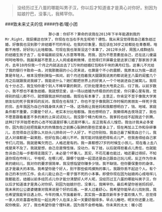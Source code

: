 > 没经历过王八蛋的哪能叫男子汉，你以后才知道谁才是真心对你好。别因为姑娘拧巴，没事儿，我稀罕你。

###致未来丈夫的信
####作者/暖小团

						那小谁：你好不？算命的说我在2013年下半年能遇到我的Mr.Right，我捉摸这也快了，你现在也当右手先生呢吧？德性。我从来没觉得我自己着急结过婚，好像我也没到那个非结婚不可的年纪。在我的印象里，我应该在30岁之前都处在青春期，啥都不用想，好好玩儿比啥都强。可现在我也渐渐没这个本事了，2012年头好，周围人成群结队的结婚生孩子去了，在幸福面前没有人乐意等等我。而我，因为不愿意委屈自己，还在这儿傻逼呵呵地等你。我越来越不愿意上人人网或者刷微博，总觉得打开屏幕全是这家订婚了那家孩子满月，去年10月份我一个月之内就送出去了1万块的结婚红包和6千块的满月红包。这事儿不光给了我的银行卡致命一击，对我那脆弱的小心灵来说，也算是个不小的震颤，我原本以为我一直还算是年轻人，根本没想到弹指一挥间，前个月还抱着我大腿跟我说男的都说是王八蛋的闺蜜几个月之后就跟我说我嫁了。我能说什么？她们都把世界上的好男人一个个地装进自己被窝儿。我现在十分忐忑，我生怕你是个别人不稀罕要的剩货，打折处理清仓大甩卖之后，归了我。以前岁数小，我不想也不着急结婚，我就想恋爱，谈一场以结婚为终极目的的恋爱，你只要心里有我，觉得别的妞儿都不行，就想跟我这样的结婚。我现在有本事了，主意正，你肯定不至于像我大学男朋友似的死于我爹妈的反对。我现在也有钱了，你也不至于像我刚工作时候的男朋友一样死于我的穷。去年我因为自己作践身体大病了一场，这场病让我爸妈和我都想明白了，钱、地域、家庭条件都不重要，只要是个好人，老实本分比啥都强。我也想明白了，我懒得再去夜场混了，我也不愿意跟看着差不多的男的上床试试玩儿，我没那个精力和体力。我爹妈也经不起我这个折腾，这种27岁开始苍老的心态不知道是好事儿还是坏事儿，反正我有点儿惶恐。我估计我未必多爱你，因为我已经把我最大的热情放在之前撕心裂肺的那些恋爱身上了，现在再加上工作和杂碎事儿，总觉得自己没那么大劲头儿拼命对一个人好了。不过你别怕，我自己最了解我自己个儿，我这人对谁都是一副臭脸，但好在我心眼儿不坏。我可能对钱是把得有点儿严，但我舍得给自己家爷们儿花钱。我就是嘴欠而已，人格还是有的。我一直都想27岁的时候生小孩儿，现在看上去八成是来不及了。我就是想，自己总是惰性强，没动力，有了娃，以后就得担着点儿责任，也就能告诉自己每一步都得走踏实了。未必是个坏事儿，其实，不花花着也能过，咱还要过得好。不知道你现在咋样儿，干啥呢，在哪儿呢，跟哪个姑娘一起混还是自己跟自己玩儿呢。反正作为你未来的媳妇儿，我对你的要求很简单，我没想指望你赚多少钱，我不缺钱，但你要保重你的身体，这才是最大的本钱。我希望你是个好人，别干那些偷鸡摸狗的事儿，我跟你丢不起这个人。有个自己的本分的工作，会点儿能让自己一辈子饿不死的小本事。即使你现在因为姑娘闹心成啥样儿我都能忍，结婚以前多经历点儿你才能分清楚好人坏人呢，没经历过王八蛋的哪能叫男子汉，你以后才知道谁才是真心对你好。别因为姑娘拧巴，没事儿，我稀罕你。最后希望你爸爸妈妈好，我未来的公公婆婆健康对我来说是个好的后盾，一家人过着舒心。我希望你能早点儿找到我，我也希望我能早日遇上你。今年的情人节挨着新年，其实我一直喜欢新年多于喜欢情人节，总觉得一家人欢欢喜喜地聚在一起比两个人在床上呆一天要舒服得多。早点儿睡吧，明天你还要上班，祝你晚安。对了，我也希望你是个理科男，因为我不会修电脑。你未来的太太：暖小团 			  		